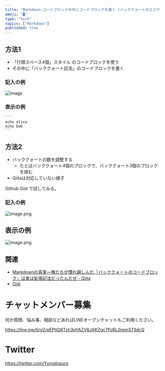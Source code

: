 ```yaml
---
title: "Markdown—コードブロックの中にコードブロックを書く (バッククォートのエスケープを諦めて)"
emoji: "🖥"
type: "tech"
topics: ["Markdown"]
published: true
---
```


## 方法1

- 「行頭スペース4個」スタイル のコードブロックを使う
- その中に「バッククォート記法」のコードブロックを書く

### 記入の例

![image](https://user-images.githubusercontent.com/13635059/44000402-31ccc054-9e5a-11e8-92e2-6d0a0f72a99b.png)

### 表示の例

    ```
    echo alice
    echo bob
    ```

## 方法2

- バッククォートの数を調整する
  - たとばバッククォート4個のブロックで、バッククォート3個のブロックを挟む
- Qiitaは対応していない様子

Github Gist で試してみる。

### 記入の例

![image.png](https://qiita-image-store.s3.amazonaws.com/0/89618/5c9ed8ad-3096-cb4a-e9ec-f4ed4ac258b4.png)

## 表示の例


![image.png](https://qiita-image-store.s3.amazonaws.com/0/89618/35b73751-97b9-9c44-e818-d8daa33c17f7.png)


## 関連

- [Markdownの真実—俺たちが慣れ親しんだ「バッククォートのコードブロック」は実は拡張記法だったんだぜ - Qiita](https://qiita.com/YumaInaura/items/d6655b868e6441ff3bc2)
- [Gist](https://gist.github.com/YumaInaura/85c2fb01fc5c2f04c8e38b411e785e3f)









<!-- Update From Qiita API -->

# チャットメンバー募集


何か質問、悩み事、相談などあればLINEオープンチャットもご利用ください。

https://line.me/ti/g2/eEPltQ6Tzh3pYAZV8JXKZqc7PJ6L0rpm573dcQ





# Twitter


https://twitter.com/YumaInaura


<!-- Update From Qiita API -->


